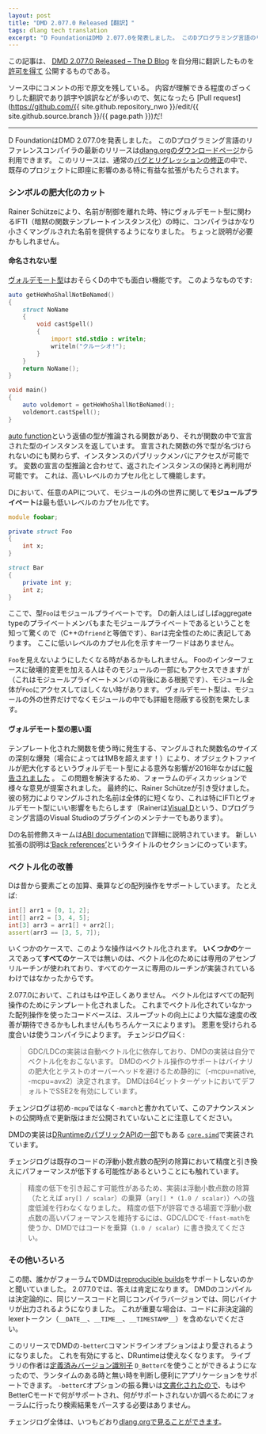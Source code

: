 ```yaml
---
layout: post
title: "DMD 2.077.0 Released【翻訳】"
tags: dlang tech translation 
excerpt: "D FoundationはDMD 2.077.0を発表しました。 このDプログラミング言語のリファレンスコンパイラの最新のリリースはdlang.orgのダウンロードページから利用できます。"
---
```


この記事は、
[DMD 2.077.0 Released – The D Blog](https://dlang.org/blog/2017/11/03/dmd-2-077-0-released/)
を自分用に翻訳したものを
[許可を得て](http://dlang.org/blog/2017/06/16/life-in-the-fast-lane/#comment-1631)
公開するものである。

ソース中にコメントの形で原文を残している。
内容が理解できる程度のざっくりした翻訳であり誤字や誤訳などが多いので、気になったら
[Pull request](https://github.com/{{ site.github.repository_nwo }}/edit/{{ site.github.source.branch }}/{{ page.path }})だ!

---
<!-- # DMD 2.077.0 Released -->

<!-- The D Foundation is happy to announce DMD 2.077.0\. This latest release of the reference compiler for the D programming language is available from the [dlang.org Downloads page](https://dlang.org/download.html). Among the usual slate of [bug and regression fixes](https://dlang.org/changelog/2.077.0.html), this release brings a couple of particulary beneficial enhancements that will have an immediate impact on some existing projects. -->

D FoundationはDMD 2.077.0を発表しました。
このDプログラミング言語のリファレンスコンパイラの最新のリリースは[dlang.orgのダウンロードページ](https://dlang.org/download.html)から利用できます。
このリリースは、通常の[バグとリグレッションの修正](https://dlang.org/changelog/2.077.0.html)の中で、既存のプロジェクトに即座に影響のある特に有益な拡張がもたらされます。

<!-- ### Cutting symbol bloat -->

### シンボルの肥大化のカット

<!-- Thanks to Rainer Schütze, the compiler now produces significantly smaller mangled names in situations where they had begun to get out of control, particularly in the case of IFTI (Implicit Function Template Instantiation) where Voldemort types are involved. That may call for a bit of a detour here. -->

Rainer Schützeにより、名前が制御を離れた時、特にヴォルデモート型に関わるIFTI（暗黙の関数テンプレートインスタンス化）の時に、コンパイラはかなり小さくマングルされた名前を提供するようになりました。
ちょっと説明が必要かもしれません。

<!-- #### The types that shall not be named -->

#### 命名されない型

<!-- [Voldemort types](https://wiki.dlang.org/Voldemort_types) are perhaps one of D’s more interesting features. They look like this: -->

[ヴォルデモート型](https://wiki.dlang.org/Voldemort_types)はおそらくDの中でも面白い機能です。
このようなものです:

<!-- ```d
auto getHeWhoShallNotBeNamed() 
{
    struct NoName 
    {
        void castSpell() 
        {
            import std.stdio : writeln;
            writeln("Crucio!");
        }           
    }
    return NoName();
}

void main() 
{
    auto voldemort = getHeWhoShallNotBeNamed();
    voldemort.castSpell();
}
``` -->

```d
auto getHeWhoShallNotBeNamed() 
{
    struct NoName 
    {
        void castSpell() 
        {
            import std.stdio : writeln;
            writeln("クルーシオ!");
        }           
    }
    return NoName();
}

void main() 
{
    auto voldemort = getHeWhoShallNotBeNamed();
    voldemort.castSpell();
}
```

<!-- Here we have an [auto function](https://dlang.org/spec/function.html#auto-functions), a function for which the return type is inferred, returning an instance of a type declared inside the function. It’s possible to access public members on the instance even though its type can never be named outside of the function where it was declared. Coupled with type inference in variable declarations, it’s possible to store the returned instance and reuse it. This serves as an extra level of encapsulation where it’s desired. -->

[auto function](https://dlang.org/spec/function.html#auto-functions)という返値の型が推論される関数があり、それが関数の中で宣言された型のインスタンスを返しています。
宣言された関数の外で型が名づけられないのにも関わらず、インスタンスのパブリックメンバにアクセスが可能です。
変数の宣言の型推論と合わせて、返されたインスタンスの保持と再利用が可能です。
これは、高いレベルのカプセル化として機能します。

<!-- In D, for any given API, as far as the world outside of a module is concerned, _module private_ is the lowest level of encapsulation. -->

Dにおいて、任意のAPIについて、モジュールの外の世界に関して**モジュールプライベート**は最も低いレベルのカプセル化です。

<!-- ```d
module foobar;

private struct Foo
{
    int x;
}

struct Bar 
{
    private int y;
    int z;
}
``` -->

```d
module foobar;

private struct Foo
{
    int x;
}

struct Bar 
{
    private int y;
    int z;
}
```

<!-- Here, the type `Foo` is module private. `Bar` is shown here for completeness, as those new to D are often surprised to learn that private members of an aggregate type are also module private (D’s equivalent of the C++ `friend` relationship). There is no keyword that indicates a lower level of encapsulation. -->

ここで、型`Foo`はモジュールプライベートです。
Dの新人はしばしばaggregate typeのプライベートメンバもまたモジュールプライベートであるということを知って驚くので（C++の`friend`と等価です）、`Bar`は完全性のために表記してあります。
ここに低いレベルのカプセル化を示すキーワードはありません。

<!-- Sometimes you just may not want `Foo` to be visible to the entire module. While it’s true that anyone making a breaking change to Foo’s interface also has access to the parts of the module that break (which is the rationale behind module-private members), there are times when you may not want the entire module to have access to `Foo` at all. Voldemort types fill that role of hiding details not just from the world, but from the rest of the module. -->

`Foo`を見えないようにしたくなる時があるかもしれません。
Fooのインターフェースに破壊的変更を加える人はそのモジュールの一部にもアクセスできますが（これはモジュールプライベートメンバの背後にある根拠です）、モジュール全体が`Foo`にアクセスしてほしくない時があります。
ヴォルデモート型は、モジュールの外の世界だけでなくモジュールの中でも詳細を隠蔽する役割を果たします。

<!-- #### The evil side of Voldemort types -->

#### ヴォルデモート型の悪い面

<!-- One unforeseen consequence of Voldemort types that was [first reported](https://issues.dlang.org/show_bug.cgi?id=15831) in mid–2016 was that, when used in templated functions, they caused a serious explosion in the size of the mangled function names (in some cases up to 1 MB!), making for some massive object files. There was a good bit of forum discussion on how to trim them down, with a number of ideas tossed around. Ultimately, Rainer Schütze took it on. His persistence has resulted in shorter mangled names all around, but the wins are particularly impressive when it comes to IFTI and Voldemort types. (Rainer is also the maintainer of [Visual D](http://rainers.github.io/visuald/visuald/StartPage.html), the D programming language plugin for Visual Studio) -->

テンプレート化された関数を使う時に発生する、マングルされた関数名のサイズの深刻な爆発（場合によっては1MBを超えます！）により、オブジェクトファイルが肥大化するというヴォルデモート型による意外な影響が2016年なかばに[報告されました](https://issues.dlang.org/show_bug.cgi?id=15831) 。
この問題を解決するため、フォーラムのディスカッションで様々な意見が提案されました。
最終的に、Rainer Schützeが引き受けました。
彼の努力によりマングルされた名前は全体的に短くなり、これは特にIFTIとヴォルデモート型にいい影響をもたらします（Rainerは[Visual D](http://rainers.github.io/visuald/visuald/StartPage.html)という、Dプログラミング言語のVisual Studioのプラグインのメンテナーでもあります）。

<!-- D’s name-mangling scheme is detailed in the [ABI documentation](https://dlang.org/spec/abi.html#name_mangling). The description of the new enhancement is in the section titled [‘Back references’](https://dlang.org/spec/abi.html#back_ref). -->

Dの名前修飾スキームは[ABI documentation](https://dlang.org/spec/abi.html#name_mangling)で詳細に説明されています。
新しい拡張の説明は[‘Back references’](https://dlang.org/spec/abi.html#back_ref)というタイトルのセクションにのっています。

<!-- ### Improved vectorization -->

### ベクトル化の改善

<!-- D has long supported array operations such as element-wise addtion, multiplication, etc. For example: -->

Dは昔から要素ごとの加算、乗算などの配列操作をサポートしています。
たとえば:

<!-- ```d
int[] arr1 = [0, 1, 2];
int[] arr2 = [3, 4, 5];
int[3] arr3 = arr1[] + arr2[];
assert(arr3 == [3, 5, 7]);
``` -->

```d
int[] arr1 = [0, 1, 2];
int[] arr2 = [3, 4, 5];
int[3] arr3 = arr1[] + arr2[];
assert(arr3 == [3, 5, 7]);
```

<!-- In some cases, such operations could be vectorized. The reason it was _some_ cases and not _all_ cases is because dedicated assembly routines were used to achieve the vectorization and they weren’t implemented for every case. -->

いくつかのケースで、このような操作はベクトル化されます。
**いくつかの**ケースであって**すべての**ケースでは無いのは、ベクトル化のためには専用のアセンブリルーチンが使われており、すべてのケースに専用のルーチンが実装されているわけではなかったからです。

<!-- With 2.077.0, that’s no longer true. Vectorization is now templated so that all array operations benefit. Any codebase out there using array operations that were not previously vectorized can expect a sizable performance increase for those operations thanks to the increased throughput (though whether an application benefits overall is of course context-dependent). How the benefit is received depends on the compiler being used. From the changelog: -->

2.077.0において、これはもはや正しくありません。
ベクトル化はすべての配列操作のためにテンプレート化されました。
これまでベクトル化されていなかった配列操作を使ったコードベースは、スループットの向上により大幅な速度の改善が期待できるかもしれません(もちろんケースによります)。
恩恵を受けられる度合いは使うコンパイラによります。
チェンジログ曰く:

<!-- > For GDC/LDC the implementation relies on auto-vectorization, for DMD the implementation performs the vectorization itself. Support for vector operations with DMD is determined statically (-mcpu=native, -mcpu=avx2) to avoid binary bloat and the small test overhead. DMD enables SSE2 for 64-bit targets by default. -->

> GDC/LDCの実装は自動ベクトル化に依存しており、DMDの実装は自分でベクトル化をおこないます。
> DMDのベクトル操作のサポートはバイナリの肥大化とテストのオーバーヘッドを避けるため静的に（-mcpu=native, -mcpu=avx2）決定されます。
> DMDは64ビットターゲットにおいてデフォルトでSSE2を有効にしています。

<!-- _Note that the changelog initially showed `-march` instead of `-mcpu` in the quoted lines, and the updated version had not yet been posted when this announcement was published._ -->

チェンジログは初め`-mcpu`ではなく`-march`と書かれていて、このアナウンスメントの公開時点で更新版はまだ公開されていないことに注意してください。

<!-- DMD’s implementation is implemented in terms of [`core.simd`](https://dlang.org/spec/simd.html#core_simd), which is also [part of DRuntime’s public API](https://dlang.org/phobos/core_simd.html). -->

DMDの実装は[DRuntimeのパブリックAPIの一部](https://dlang.org/phobos/core_simd.html)でもある
[`core.simd`](https://dlang.org/spec/simd.html#core_simd)で実装されています。

<!-- The changelog also notes that there’s a potential for division performed on float arrays in existing code to see a performance decrease in exchange for an increase in precision. -->

チェンジログは既存のコードの浮動小数点数の配列の除算において精度と引き換えにパフォーマンスが低下する可能性があるということにも触れています。

<!-- > The implementation no longer weakens floating point divisions (e.g. `ary[] / scalar`) to multiplication (`ary[] * (1.0 / scalar)`) as that may reduce precision. To preserve the higher performance of float multiplication when loss of precision is acceptable, use either `-ffast-math` with GDC/LDC or manually rewrite your code to multiply by (`1.0 / scalar`) for DMD. -->

> 精度の低下を引き起こす可能性があるため、実装は浮動小数点数の除算（たとえば `ary[] / scalar`）の乗算（`ary[] * (1.0 / scalar)`）への強度低減を行わなくなりました。
> 精度の低下が許容できる場面で浮動小数点数の高いパフォーマンスを維持するには、GDC/LDCで`-ffast-math`を使うか、DMDではコードを乗算（`1.0 / scalar`）に書き換えてください。

<!-- ### Other assorted treats -->

### その他いろいろ

<!-- Just the other day, someone asked in the forums if DMD supports [reproducible builds](https://reproducible-builds.org/). As of 2.077.0, the answer is affirmative. DMD now ensures that compilation is deterministic such that given the same source code and the same compiler version, the binaries produced will be identical. If this is important to you, be sure not to use any of the non-determistic lexer tokens (`__DATE__`, `__TIME__`, and `__TIMESTAMP__`) in your code. -->

この間、誰かがフォーラムでDMDは[reproducible builds](https://reproducible-builds.org/)をサポートしないのかと聞いていました。
2.077.0では、答えは肯定になります。
DMDのコンパイルは決定論的に、同じソースコードと同じコンパイラバージョンでは、同じバイナリが出力されるようになりました。
これが重要な場合は、コードに非決定論的lexerトークン（`__DATE__`、`__TIME__`、`__TIMESTAMP__`）を含めないでください。

<!-- DMD’s `-betterC` command line option gets some more love in this release. When it’s enabled, DRuntime is not available. Library authors can now use the [predefined version](https://dlang.org/spec/version.html#predefined-versions) `D_BetterC` to determine when that is the case so that, where it’s feasible, they can more conveniently support applications with and without the runtime. Also, the option’s behavior [is now documented](https://dlang.org/spec/betterc.html), so it’s no longer necessary to go to the forums or parse through search results to figure out what is and isn’t actually supported in BetterC mode. -->

このリリースでDMDの`-betterC`コマンドラインオプションはより愛されるようになりました。
これを有効にすると、DRuntimeは使えなくなります。
ライブラリの作者は[定義済みバージョン識別子](https://dlang.org/spec/version.html#predefined-versions)
`D_BetterC`を使うことができるようになったので、ランタイムのある時と無い時を判断し便利にアプリケーションをサポートできます。
`-betterC`オプションの振る舞いは[文書化されたので](https://dlang.org/spec/betterc.html)、もはやBetterCモードで何がサポートされ、何がサポートされないか調べるためにフォーラムに行ったり検索結果をパースする必要はありません。

<!-- The entire changelog is, as always, [available at dlang.org](https://dlang.org/changelog/2.077.0.html). -->

チェンジログ全体は、いつもどおり[dlang.orgで見ることができます](https://dlang.org/changelog/2.077.0.html)。